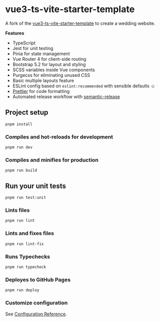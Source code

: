 # vue3-ts-vite-starter-template

A fork of the [vue3-ts-vite-starter-template](https://github.com/kouts/vue3-ts-vite-starter-template) to create a wedding website.

**Features**

- TypeScript
- Jest for unit testing
- Pinia for state management
- Vue Router 4 for client-side routing
- Bootstrap 5.2 for layout and styling
- SCSS variables inside Vue components
- Purgecss for eliminating unused CSS
- Basic multiple layouts feature
- ESLint config based on `eslint:recommended` with sensible defaults :relaxed:
- [Prettier](https://prettier.io/) for code formatting
- Automated release workflow with [semantic-release](https://github.com/semantic-release/semantic-release)

## Project setup

```
pnpm install
```

### Compiles and hot-reloads for development

```
pnpm run dev
```

### Compiles and minifies for production

```
pnpm run build
```

## Run your unit tests

```
pnpm run test:unit
```

### Lints files

```
pnpm run lint
```

### Lints and fixes files

```
pnpm run lint-fix
```

### Runs Typechecks

```
pnpm run typecheck
```

### Deployes to GitHub Pages

```
pnpm run deploy
```

### Customize configuration

See [Configuration Reference](https://vitejs.dev/guide/).
